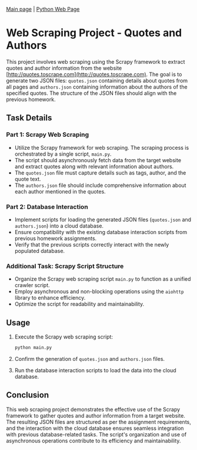 [Main page](https://github.com/Nikita-devel) | [Python Web Page](https://github.com/Nikita-devel/Python_Web)

# Web Scraping Project - Quotes and Authors

This project involves web scraping using the Scrapy framework to extract quotes and author information from the website [http://quotes.toscrape.com](http://quotes.toscrape.com). The goal is to generate two JSON files: `quotes.json` containing details about quotes from all pages and `authors.json` containing information about the authors of the specified quotes. The structure of the JSON files should align with the previous homework.

## Task Details

### Part 1: Scrapy Web Scraping

- Utilize the Scrapy framework for web scraping. The scraping process is orchestrated by a single script, `main.py`.
- The script should asynchronously fetch data from the target website and extract quotes along with relevant information about authors.
- The `quotes.json` file must capture details such as tags, author, and the quote text.
- The `authors.json` file should include comprehensive information about each author mentioned in the quotes.

### Part 2: Database Interaction

- Implement scripts for loading the generated JSON files (`quotes.json` and `authors.json`) into a cloud database.
- Ensure compatibility with the existing database interaction scripts from previous homework assignments.
- Verify that the previous scripts correctly interact with the newly populated database.

### Additional Task: Scrapy Script Structure

- Organize the Scrapy web scraping script `main.py` to function as a unified crawler script.
- Employ asynchronous and non-blocking operations using the `aiohttp` library to enhance efficiency.
- Optimize the script for readability and maintainability.

## Usage

1. Execute the Scrapy web scraping script:
   ```bash
   python main.py
   ```

2. Confirm the generation of `quotes.json` and `authors.json` files.

3. Run the database interaction scripts to load the data into the cloud database.

## Conclusion

This web scraping project demonstrates the effective use of the Scrapy framework to gather quotes and author information from a target website. The resulting JSON files are structured as per the assignment requirements, and the interaction with the cloud database ensures seamless integration with previous database-related tasks. The script's organization and use of asynchronous operations contribute to its efficiency and maintainability.
